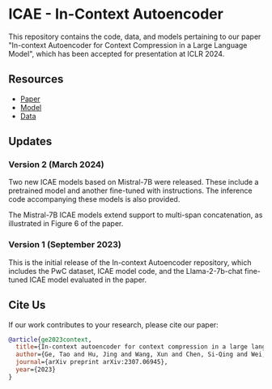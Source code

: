 # ICAE - In-Context Autoencoder

This repository contains the code, data, and models pertaining to our paper "In-context Autoencoder for Context Compression in a Large Language Model", which has been accepted for presentation at ICLR 2024.

## Resources

* [Paper](https://arxiv.org/abs/2307.06945)
* [Model](https://huggingface.co/sggetao/icae/tree/main)
* [Data](https://huggingface.co/datasets/sggetao/PwC)

## Updates

### Version 2 (March 2024)
Two new ICAE models based on Mistral-7B were released. These include a pretrained model and another fine-tuned with instructions. The inference code accompanying these models is also provided.

The Mistral-7B ICAE models extend support to multi-span concatenation, as illustrated in Figure 6 of the paper.

### Version 1 (September 2023)
This is the initial release of the In-context Autoencoder repository, which includes the PwC dataset, ICAE model code, and the Llama-2-7b-chat fine-tuned ICAE model evaluated in the paper.

## Cite Us

If our work contributes to your research, please cite our paper:

```bibtex
@article{ge2023context,
  title={In-context autoencoder for context compression in a large language model},
  author={Ge, Tao and Hu, Jing and Wang, Xun and Chen, Si-Qing and Wei, Furu},
  journal={arXiv preprint arXiv:2307.06945},
  year={2023}
}
```
